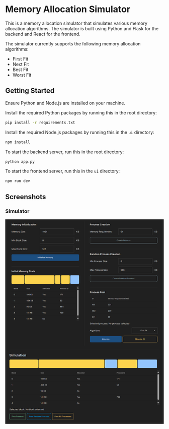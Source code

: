 # Memory Allocation Simulator

This is a memory allocation simulator that simulates various memory allocation algorithms. The simulator is built using Python and Flask for the backend and React for the frontend.

The simulator currently supports the following memory allocation algorithms:
- First Fit
- Next Fit
- Best Fit
- Worst Fit

## Getting Started

Ensure Python and Node.js are installed on your machine.

Install the required Python packages by running this in the root directory:
```bash
pip install -r requirements.txt
```

Install the required Node.js packages by running this in the `ui` directory:
```bash
npm install
```

To start the backend server, run this in the root directory:
```bash
python app.py
```

To start the frontend server, run this in the `ui` directory:
```bash
npm run dev
```

## Screenshots

### Simulator
![Simulator](images/Screenshot_22.png)

